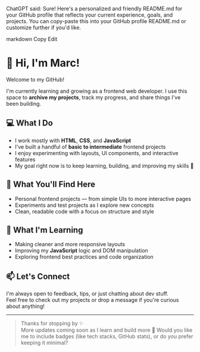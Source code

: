 ChatGPT said:
Sure! Here's a personalized and friendly README.md for your GitHub profile that reflects your current experience, goals, and projects. You can copy-paste this into your GitHub profile README.md or customize further if you'd like.

markdown
Copy
Edit
# 👋 Hi, I'm Marc!

Welcome to my GitHub!

I'm currently learning and growing as a frontend web developer. I use this space to **archive my projects**, track my progress, and share things I've been building.

## 💻 What I Do

- I work mostly with **HTML**, **CSS**, and **JavaScript**
- I've built a handful of **basic to intermediate** frontend projects
- I enjoy experimenting with layouts, UI components, and interactive features
- My goal right now is to keep learning, building, and improving my skills 💪

## 📁 What You'll Find Here

- Personal frontend projects — from simple UIs to more interactive pages
- Experiments and test projects as I explore new concepts
- Clean, readable code with a focus on structure and style

## 🧠 What I'm Learning

- Making cleaner and more responsive layouts
- Improving my **JavaScript** logic and DOM manipulation
- Exploring frontend best practices and code organization

## 📫 Let's Connect

I'm always open to feedback, tips, or just chatting about dev stuff.  
Feel free to check out my projects or drop a message if you're curious about anything!

---

> Thanks for stopping by ✨  
> More updates coming soon as I learn and build more 🚀
Would you like me to include badges (like tech stacks, GitHub stats), or do you prefer keeping it minimal?
